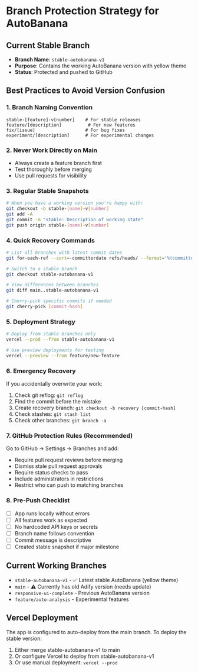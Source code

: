 # Branch Protection Strategy for AutoBanana

## Current Stable Branch
- **Branch Name**: `stable-autobanana-v1`
- **Purpose**: Contains the working AutoBanana version with yellow theme
- **Status**: Protected and pushed to GitHub

## Best Practices to Avoid Version Confusion

### 1. Branch Naming Convention
```
stable-[feature]-v[number]    # For stable releases
feature/[description]          # For new features
fix/[issue]                   # For bug fixes
experiment/[description]      # For experimental changes
```

### 2. Never Work Directly on Main
- Always create a feature branch first
- Test thoroughly before merging
- Use pull requests for visibility

### 3. Regular Stable Snapshots
```bash
# When you have a working version you're happy with:
git checkout -b stable-[name]-v[number]
git add -A
git commit -m "stable: Description of working state"
git push origin stable-[name]-v[number]
```

### 4. Quick Recovery Commands
```bash
# List all branches with latest commit dates
git for-each-ref --sort=-committerdate refs/heads/ --format='%(committerdate:short) %(refname:short)'

# Switch to a stable branch
git checkout stable-autobanana-v1

# View differences between branches
git diff main..stable-autobanana-v1

# Cherry-pick specific commits if needed
git cherry-pick [commit-hash]
```

### 5. Deployment Strategy
```bash
# Deploy from stable branches only
vercel --prod --from stable-autobanana-v1

# Use preview deployments for testing
vercel --preview --from feature/new-feature
```

### 6. Emergency Recovery
If you accidentally overwrite your work:
1. Check git reflog: `git reflog`
2. Find the commit before the mistake
3. Create recovery branch: `git checkout -b recovery [commit-hash]`
4. Check stashes: `git stash list`
5. Check other branches: `git branch -a`

### 7. GitHub Protection Rules (Recommended)
Go to GitHub → Settings → Branches and add:
- Require pull request reviews before merging
- Dismiss stale pull request approvals
- Require status checks to pass
- Include administrators in restrictions
- Restrict who can push to matching branches

### 8. Pre-Push Checklist
- [ ] App runs locally without errors
- [ ] All features work as expected  
- [ ] No hardcoded API keys or secrets
- [ ] Branch name follows convention
- [ ] Commit message is descriptive
- [ ] Created stable snapshot if major milestone

## Current Working Branches
- `stable-autobanana-v1` - ✅ Latest stable AutoBanana (yellow theme)
- `main` - ⚠️ Currently has old Adify version (needs update)
- `responsive-ui-complete` - Previous AutoBanana version
- `feature/auto-analysis` - Experimental features

## Vercel Deployment
The app is configured to auto-deploy from the main branch. To deploy the stable version:
1. Either merge stable-autobanana-v1 to main
2. Or configure Vercel to deploy from stable-autobanana-v1
3. Or use manual deployment: `vercel --prod`